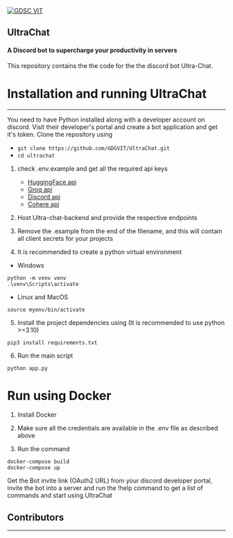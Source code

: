 [![GDSC VIT](https://user-images.githubusercontent.com/56252312/159312411-58410727-3933-4224-b43e-4e9b627838a3.png#gh-light-mode-only)](https://dscvit.com/)

## UltraChat


#### A Discord bot to supercharge your productivity in servers

[](https://github.com/GDGVIT/template#--insert-project-description-here--)
This repository contains the the code for the the discord bot Ultra-Chat. 

# Installation and running UltraChat
---
You need to have Python installed along with a developer account on discord. Visit their developer's portal and create a bot application and get it's token. Clone the repository using 
- `git clone https://github.com/GDGVIT/UltraChat.git` 
- `cd ultrachat`

1. check .env.example and get all the required api keys 
	- [HuggingFace api](https://huggingface.co/settings/tokens)
	- [Groq api](https://console.groq.com/keys)
	- [Discord api](https://discord.com/developers/applications)
	- [Cohere api](https://dashboard.cohere.com/api-keys)

2. Host Ultra-chat-backend and provide the respective endpoints

3. Remove the .example from the end of the filename, and this will contain all client secrets for your projects
 
4. It is recommended to create a python virtual environment 
- Windows
 ```shell
 python -m venv venv
 .\venv\Scripts\activate
```
- Linux and MacOS
```shell
source myenv/bin/activate
```

5. Install the project dependencies using (It is recommended to use python >=3.10)
```shell
pip3 install requirements.txt

```
6. Run the main script
```shell
python app.py
```
# Run using Docker

1. Install Docker

2. Make sure all the credentials are available in the .env file as described above

3. Run the command
```shell
docker-compose build
docker-compose up
```

Get the Bot invite link (OAuth2 URL) from your discord developer portal, invite the bot into a server and run the !help command to get a list of commands and start using UltraChat


## Contributors
---
